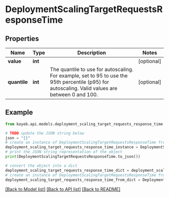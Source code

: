 # DeploymentScalingTargetRequestsResponseTime


## Properties

Name | Type | Description | Notes
------------ | ------------- | ------------- | -------------
**value** | **int** |  | [optional] 
**quantile** | **int** | The quantile to use for autoscaling. For example, set to 95 to use the 95th percentile (p95) for autoscaling.  Valid values are between 0 and 100. | [optional] 

## Example

```python
from koyeb.api.models.deployment_scaling_target_requests_response_time import DeploymentScalingTargetRequestsResponseTime

# TODO update the JSON string below
json = "{}"
# create an instance of DeploymentScalingTargetRequestsResponseTime from a JSON string
deployment_scaling_target_requests_response_time_instance = DeploymentScalingTargetRequestsResponseTime.from_json(json)
# print the JSON string representation of the object
print(DeploymentScalingTargetRequestsResponseTime.to_json())

# convert the object into a dict
deployment_scaling_target_requests_response_time_dict = deployment_scaling_target_requests_response_time_instance.to_dict()
# create an instance of DeploymentScalingTargetRequestsResponseTime from a dict
deployment_scaling_target_requests_response_time_from_dict = DeploymentScalingTargetRequestsResponseTime.from_dict(deployment_scaling_target_requests_response_time_dict)
```
[[Back to Model list]](../README.md#documentation-for-models) [[Back to API list]](../README.md#documentation-for-api-endpoints) [[Back to README]](../README.md)


